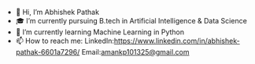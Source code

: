 - 👋 Hi, I’m Abhishek Pathak
- 🎓 I’m currently pursuing B.tech in Artificial Intelligence & Data Science
- 🌱 I’m currently learning Machine Learning in Python 
- 📫 How to reach me:
        LinkedIn:https://www.linkedin.com/in/abhishek-pathak-6601a7296/
        Email:amankp101325@gmail.com

